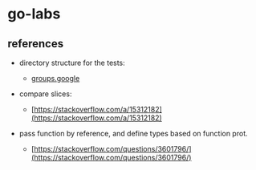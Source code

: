 # go-labs

## references
* directory structure for the tests: 
    * [groups.google](https://groups.google.com/d/msg/golang-nuts/3hPEtCNm3XA/lh5iaCLyAAAJ)

* compare slices: 
    * [https://stackoverflow.com/a/15312182](https://stackoverflow.com/a/15312182)

* pass function by reference, and define types based on function prot.
    * [https://stackoverflow.com/questions/3601796/](https://stackoverflow.com/questions/3601796/)